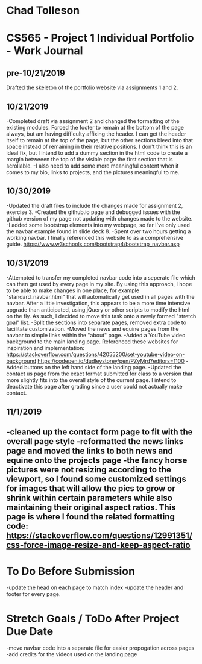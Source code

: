 # Chad Tolleson
# CS565 - Project 1 Individual Portfolio - Work Journal

## pre-10/21/2019
Drafted the skeleton of the portfolio website via assignments 1 and 2.

## 10/21/2019
-Completed draft via assignment 2 and changed the formatting of the existing modules. Forced the footer to remain at the bottom of the page always, but am having difficulty affixing the header. I can get the header itself to remain at the top of the page, but the other sections bleed into that space instead of remaining in their relative positions. I don't think this is an ideal fix, but I intend to add a dummy section in the html code to create a margin betweeen the top of the visible page the first section that is scrollable.
-I also need to add some more meaningful content when it comes to my bio, links to projects, and the pictures meaningful to me. 

## 10/30/2019
-Updated the draft files to include the changes made for assignment 2, exercise 3.
-Created the github.io page and debugged issues with the github version of my page not updating with changes made to the website.
-I added some bootstrap elements into my webpage, so far I've only used the navbar example found in slide deck 8.
-Spent over two hours getting a working navbar. I finally referenced this website to as a comprehensive guide. https://www.w3schools.com/bootstrap4/bootstrap_navbar.asp

## 10/31/2019
-Attempted to transfer my completed navbar code into a seperate file which can then get used by every page in my site. By using this approach, I hope to be able to make changes in one place, for example "standard_navbar.html" that will automatically get used in all pages with the navbar. After a little investigation, this appears to be a more time intensive upgrade than anticipated, using jQuery or other scripts to modify the html on the fly. As such, I decided to move this task onto a newly formed "stretch goal" list.
-Split the sections into separate pages, removed extra code to facilitate customization.
-Moved the news and equine pages from the navbar to simple links within the "about" page.
-Added a YouTube video background to the main landing page. Referenced these websites for inspiration and implementation:
    https://stackoverflow.com/questions/42055200/set-youtube-video-on-background
    https://codepen.io/dudleystorey/pen/PZyMrd?editors=1100
-Added buttons on the left hand side of the landing page.
-Updated the contact us page from the exact format submitted for class to a version that more slightly fits into the overall style of the current page. I intend to deactivate this page after grading since a user could not actually make contact.

## 11/1/2019
-cleaned up the contact form page to fit with the overall page style
-reformatted the news links page and moved the links to both news and equine onto the projects page
-the fancy horse pictures were not resizing according to the viewport, so I found some customized settings for images that will allow the pics to grow or shrink within certain parameters while also maintaining their original aspect ratios. This page is where I found the related formatting code: https://stackoverflow.com/questions/12991351/css-force-image-resize-and-keep-aspect-ratio
-

# To Do Before Submission
-update the head on each page to match index
-update the header and footer for every page.

# Stretch Goals / ToDo After Project Due Date
-move navbar code into a separate file for easier propogation across pages
-add credits for the videos used on the landing page